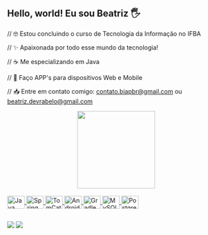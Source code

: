 ## Hello, world! Eu sou Beatriz 🖐️

// 🤓 Estou concluindo o curso de Tecnologia da Informação no IFBA

// ✨ Apaixonada por todo esse mundo da tecnologia!

// ☕ Me especializando em Java 

// 📱 Faço APP's para dispositivos Web e Mobile

// 📥 Entre em contato comigo: contato.biapbr@gmail.com ou beatriz.devrabelo@gmail.com

<div align="center">
  <a href="https://github.com/devrabello">
  <img height="180em" src="https://github-readme-stats.vercel.app/api?username=devrabello&show_icons=true&theme=vue&include_all_commits=true&count_private=true"/>
</div>


<div style="display: inline_block"><br>
  <img align="center" alt="Java" height="30" width="40" src="https://cdn.jsdelivr.net/gh/devicons/devicon/icons/java/java-original.svg">
  <img align="center" alt="Spring" height="30" width="40" src="https://cdn.jsdelivr.net/gh/devicons/devicon/icons/spring/spring-original.svg">
  <img align="center" alt="TomCat" height="30" width="40" src="https://cdn.jsdelivr.net/gh/devicons/devicon/icons/tomcat/tomcat-original.svg">
  <img align="center" alt="Android" height="30" width="40" src="https://cdn.jsdelivr.net/gh/devicons/devicon/icons/android/android-original.svg">
  <img align="center" alt="Gradle" height="30" width="40" src="https://cdn.jsdelivr.net/gh/devicons/devicon/icons/gradle/gradle-plain.svg">
  <img align="center" alt="MySQL" height="30" width="40" src="https://cdn.jsdelivr.net/gh/devicons/devicon/icons/mysql/mysql-original.svg">
  <img align="center" alt="PostgreSQL" height="30" width="40" src="https://cdn.jsdelivr.net/gh/devicons/devicon/icons/postgresql/postgresql-original.svg">
</div>

##

<div> 
  <a href = "mailto:beatriz.devrabelo@gmail.com"><img src=https://img.shields.io/badge/Gmail-D14836?style=for-the-badge&logo=gmail&logoColor=white" target="_blank"></a>
  <a href="https://www.linkedin.com/in/beatriz-rabel0/" target="_blank"><img src="https://img.shields.io/badge/-LinkedIn-%230077B5?style=for-the-badge&logo=linkedin&logoColor=white" target="_blank"></a>
